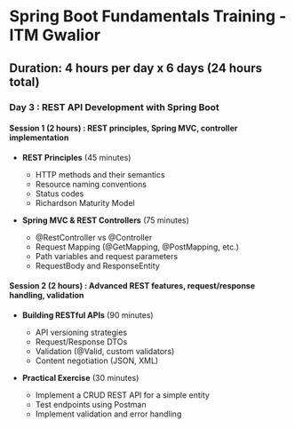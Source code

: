 # Spring Boot Fundamentals Training - ITM Gwalior

## **Duration**: 4 hours per day x 6 days (24 hours total)

### Day 3 : REST API Development with Spring Boot

#### Session 1 (2 hours) : REST principles, Spring MVC, controller implementation

* **REST Principles** (45 minutes)
	* HTTP methods and their semantics
	* Resource naming conventions
	* Status codes
	* Richardson Maturity Model


* **Spring MVC & REST Controllers** (75 minutes)
	* @RestController vs @Controller
	* Request Mapping (@GetMapping, @PostMapping, etc.)
	* Path variables and request parameters
	* RequestBody and ResponseEntity

#### Session 2 (2 hours) : Advanced REST features, request/response handling, validation

* **Building RESTful APIs** (90 minutes)
	* API versioning strategies
	* Request/Response DTOs
	* Validation (@Valid, custom validators)
	* Content negotiation (JSON, XML)


* **Practical Exercise** (30 minutes)
	* Implement a CRUD REST API for a simple entity
	* Test endpoints using Postman
	* Implement validation and error handling